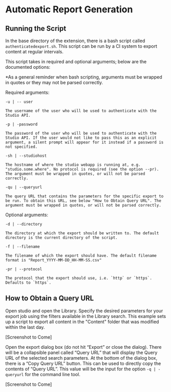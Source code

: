 Automatic Report Generation
===========================

Running the Script
------------------

In the base directory of the extension, there is a bash script called `authenticatedexport.sh`. This script can be run by a CI system to export content at regular intervals.

This script takes in required and optional arguments; below are the documented options:

*As a general reminder when bash scripting, arguments must be wrapped in quotes or they may not be parsed correctly.

Required arguments:
```
-u | -- user

The username of the user who will be used to authenticate with the Studio API.

-p | -password

The password of the user who will be used to authenticate with the Studio API. If the user would not like to pass this as an explicit argument, a silent prompt will appear for it instead if a password is not specified.

-sh | --studiohost

The hostname of where the studio webapp is running at, e.g. "studio.some.where". No protocol is required (see the option --pr). The argument must be wrapped in quotes, or will not be parsed correctly.

-qu | --queryurl

The query URL that contains the parameters for the specific export to be run. To obtain this URL, see below "How to Obtain Query URL". The argument must be wrapped in quotes, or will not be parsed correctly.
```
Optional arguments:
```
-d | --directory

The directory at which the export should be written to. The default directory is the current directory of the script.

-f | --filename

The filename of which the export should have. The default filename format is "Report_YYYY-MM-DD_HH-MM-SS.csv"

-pr | --protocol

The protocol that the export should use, i.e. `http` or `https`. Defaults to `https`.
```
How to Obtain a Query URL
-------------------------

Open studio and open the Library. Specify the desired parameters for your export job using the filters available in the Library search. This example sets up a script to export all content in the "Content" folder that was modified within the last day.

[Screenshot to Come]

Open the export dialog box (do not hit “Export” or close the dialog). There will be a collapsible panel called “Query URL” that will display the Query URL of the selected search parameters. At the bottom of the dialog box, there is a “Copy Query URL” button. This can be used to directly copy the contents of “Query URL”. This value will be the input for the option `-q | -queryurl` for the command line tool.

[Screenshot to Come]
